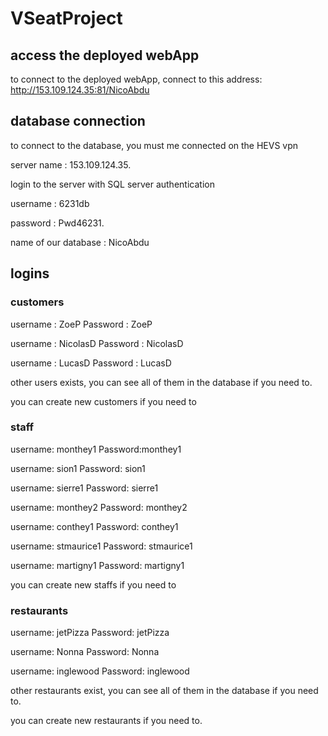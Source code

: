# VSeatProject

## access the deployed webApp
to connect to the deployed webApp, connect to this address:
http://153.109.124.35:81/NicoAbdu

## database connection
to connect to the database, you must me connected on the HEVS vpn

server name : 153.109.124.35.

login to the server with SQL server authentication

username : 6231db

password : Pwd46231.

name of our database : NicoAbdu

## logins
### customers
username : ZoeP Password : ZoeP

username : NicolasD Password : NicolasD

username : LucasD Password : LucasD

other users exists, you can see all of them in the database if you need to.

you can create new customers if you need to

### staff
username: monthey1 Password:monthey1

username: sion1 Password: sion1

username: sierre1 Password: sierre1

username: monthey2 Password: monthey2

username: conthey1 Password: conthey1

username: stmaurice1 Password: stmaurice1

username: martigny1 Password: martigny1

you can create new staffs if you need to

### restaurants
username: jetPizza Password: jetPizza

username: Nonna Password: Nonna

username: inglewood Password: inglewood

other restaurants exist, you can see all of them in the database if you need to.

you can create new restaurants if you need to.

